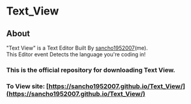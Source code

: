 # Text_View
## About
"Text View" is a Text Editor Built By [sancho1952007](https://github.com/sancho1952007)(me).  
This Editor event Detects the language you're coding in!
### This is the official repository for downloading Text View.

### To View site: [https://sancho1952007.github.io/Text_View/](https://sancho1952007.github.io/Text_View/)
